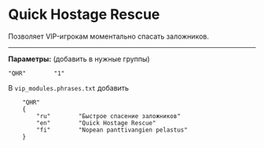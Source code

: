 # Quick Hostage Rescue

Позволяет VIP-игрокам моментально спасать заложников.

***

**Параметры:** (добавить в нужные группы)


```
"QHR"        "1"
```


В `vip_modules.phrases.txt` добавить

```
	"QHR"
	{
        "ru"        "Быстрое спасение заложников"
        "en"        "Quick Hostage Rescue"
        "fi"        "Nopean panttivangien pelastus"
	}
```
